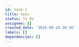 ```yaml
---
id: task-1
title: test
status: To Do
assignee: []
created_date: '2025-09-24 20:36'
labels: []
dependencies: []
---
```




